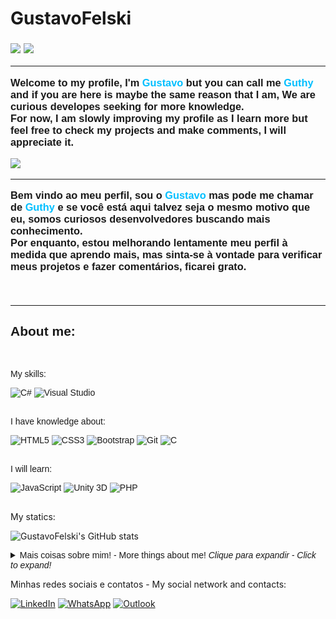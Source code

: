 # GustavoFelski
<h3 style="font-family: Arial, Helvetica, sans-serif;">
<p>
<img src="https://img.icons8.com/clouds/30/000000/great-britain.png"/>
<img src="https://img.icons8.com/clouds/30/000000/usa.png"/>
<hr color="grey">
Welcome to my profile, I'm <span style="color: deepskyblue;"> Gustavo </span> but you can call me <span style="color: deepskyblue;"> 
Guthy </span> and if you are here is maybe the same reason that I am, We are curious developes seeking for more knowledge.
<br>
For now, I am slowly improving my profile as I learn more but feel free to check my projects and make comments, I will appreciate it. 
</p>
<p>
<img src="https://img.icons8.com/officel/20/000000/brazil.png"/>
<hr color="grey">
Bem vindo ao meu perfil, sou o <span style="color: deepskyblue;"> Gustavo </span> mas pode me chamar de <span style="color: deepskyblue;">Guthy </span>e 
se você está aqui talvez seja o mesmo motivo que eu, somos curiosos desenvolvedores buscando mais conhecimento.
<br>
        Por enquanto, estou melhorando lentamente meu perfil à medida que aprendo mais, mas sinta-se à vontade para verificar meus projetos e fazer comentários, ficarei grato. 
</p>
<br>
</h3>
<hr color="grey">

<div style="font-family: Arial, Helvetica, sans-serif;">
    <h2> About me: </h2>
<br>
<p>
    My skills:
</p>

<div>
    <img alt="C#" src="https://img.shields.io/badge/c%23-%23239120.svg?style=for-the-badge&logo=c-sharp&logoColor=white"/>
    <img alt="Visual Studio" src="https://img.shields.io/badge/VisualStudio-5C2D91.svg?style=for-the-badge&logo=visual-studio&logoColor=white"/>
</div>

<br>

<p>
    I have knowledge about:
</p>
<div>
    <img alt="HTML5" src="https://img.shields.io/badge/html5-%23E34F26.svg?style=for-the-badge&logo=html5&logoColor=white"/>
    <img alt="CSS3" src="https://img.shields.io/badge/css3-%231572B6.svg?style=for-the-badge&logo=css3&logoColor=white"/>
    <img alt="Bootstrap" src="https://img.shields.io/badge/bootstrap-%23563D7C.svg?style=for-the-badge&logo=bootstrap&logoColor=white"/>
    <img alt="Git" src="https://img.shields.io/badge/git-%23F05033.svg?style=for-the-badge&logo=git&logoColor=white"/>
    <img alt="C" src="https://img.shields.io/badge/c-%2300599C.svg?style=for-the-badge&logo=c&logoColor=white"/>

</div>

<br>

<p>
    I will learn:
<p>
    
<div>
    <img alt="JavaScript" src="https://img.shields.io/badge/javascript-%23323330.svg?style=for-the-badge&logo=javascript&logoColor=%23F7DF1E"/> 
    <img alt="Unity 3D" src="https://img.shields.io/badge/unity-%23000000.svg?style=for-the-badge&logo=unity&logoColor=white"/>
    <img alt="PHP" src="https://img.shields.io/badge/php-%23777BB4.svg?style=for-the-badge&logo=php&logoColor=white"/>
    
</div>

<br>
</div>
<p>
    My statics:
</p>

  ![GustavoFelski's GitHub stats](https://github-readme-stats.vercel.app/api?username=GustavoFelski&show_icons=true&theme=radical&count_private=true&include_all_commits=true)
  
  <details style="font-family: Arial, Helvetica, sans-serif;">
    <summary>Mais coisas sobre mim! - More things about me! <i>Clique para expandir - Click to expand!</i></summary>
  <br>
<img src="https://img.icons8.com/clouds/30/000000/great-britain.png"/>
<img src="https://img.icons8.com/clouds/30/000000/usa.png"/>
<hr color="grey">
<p>
    I have a degree in Systems Analysis and Development from the Federal College at Campos do Jordão Campus since 2019.<br>
    I joined an exchange program to Ireland in January 2020, with the aim of learning the English language better and having new experiences,
    In this period I confess that I dedicated less to studies in programming, as difficulties in consiliating, studies and work during the pandemic.<br>
    Nowadays, I'm returning my studies in programming, I'm very interested in working remotely or hybrid way in the future, I'm already getting deeper
    in the third language, Italian, and I am interested in settling in Europe.
</p>
<br>
<img src="https://img.icons8.com/officel/20/000000/brazil.png"/>
<hr color="grey">
<p>
    Sou formado em Analise e Desenvimento de sistemas pela faculdade federal no Campus de Campos do Jordão desde 2019.<br>
    ingressei em um intercambio para a Irlanda em janeiro de 2020, com objetivo de apreender melhor a lingua inglesa e ter novas experiencias, 
    neste periodo confesso que me dediquei pouco aos estudos em programação, visto que tive dificuldades em consiliar, estudos e trabalho durante a pandemia.<br>
    Atualmente estou retomando meus estudos em programação, tenho interesse em trabalhar remotamente ou até mesmo de forma hibrida no futuro, ja estou me aprofundando
    no terceiro idioma, Italiano e tenho interesse em me estabelecer na Europa.
</p>
<hr color="grey">
</details>
  
<p>
    Minhas redes sociais e contatos - My social network and contacts:
</p>
<div>
    <a href="https://www.linkedin.com/in/gustavo-felski-21414a67/"><img alt="LinkedIn" src="https://img.shields.io/badge/linkedin-%230077B5.svg?style=for-the-badge&logo=linkedin&logoColor=white"/></a>
    <!--<a href="mailto:felski32@gmail.com"><img alt="Gmail" src="https://img.shields.io/badge/Gmail-D14836?style=for-the-badge&logo=gmail&logoColor=white" /></a>-->
    <a href="https://api.whatsapp.com/send?phone=353851865575&text=Ol%C3%A1"><img alt="WhatsApp" src="https://img.shields.io/badge/WhatsApp-25D366?style=for-the-badge&logo=whatsapp&logoColor=white"/></a>
    <a href="mailto:gustavo_felski@hotmail.com"><img alt="Outlook" src="https://img.shields.io/badge/Microsoft_Outlook-0078D4?style=for-the-badge&logo=microsoft-outlook&logoColor=white"/></a>
</div>

<!-- SOME BADGES 
    <img alt="Java" src="https://img.shields.io/badge/java-%23ED8B00.svg?style=for-the-badge&logo=java&logoColor=white"/>
    <img alt="Python" src="https://img.shields.io/badge/python-%2314354C.svg?style=for-the-badge&logo=python&logoColor=white"/>
  	<img alt="Linux" src="https://img.shields.io/badge/Linux-FCC624?style=for-the-badge&logo=linux&logoColor=black"/>
    <img alt="PHP" src="https://img.shields.io/badge/php-%23777BB4.svg?style=for-the-badge&logo=php&logoColor=white"/>
    <img alt="MySQL" src="https://img.shields.io/badge/mysql-%2300f.svg?style=for-the-badge&logo=mysql&logoColor=white"/>
    <img alt="PhpStorm" src="https://img.shields.io/badge/phpstorm-143?style=for-the-badge&logo=phpstorm&logoColor=black&color=black&labelColor=darkorchid"/>
    <img alt="NodeJS" src="https://img.shields.io/badge/Node.js-339933?style=for-the-badge&logo=nodedotjs&logoColor=white"/>
    <img alt="ExpressJS" src="https://img.shields.io/badge/Express.js-000000?style=for-the-badge&logo=express&logoColor=white"/>
    <img alt="AmazonAWS" src="https://img.shields.io/badge/Amazon_AWS-232F3E?style=for-the-badge&logo=amazon-aws&logoColor=white"/>
    <img alt="MongoDB" src="https://img.shields.io/badge/MongoDB-4EA94B?style=for-the-badge&logo=mongodb&logoColor=white"/>   
    -->
